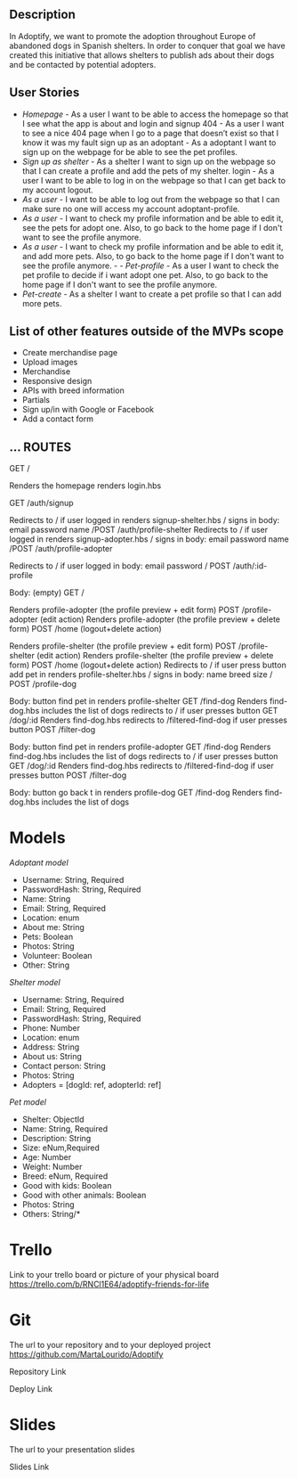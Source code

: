 ## Description

In Adoptify, we want to promote the adoption throughout Europe of abandoned dogs in Spanish shelters. In order to conquer that goal we have created this initiative that allows shelters to publish ads about their dogs and be contacted by potential adopters.


## User Stories

 - *Homepage* - As a user I want to be able to access the homepage so that I see what the app is about and login and signup 404 - As a user I want to see a nice 404 page when I go to a page that doesn’t exist so that I know it was my fault sign up as an adoptant - As a adoptant I want to sign up on the webpage for be able to see the pet profiles. 
- *Sign up as shelter* - As a shelter I want to sign up on the webpage so that I can create a profile and add the pets of my shelter. login - As a user I want to be able to log in on the webpage so that I can get back to my account logout.
- *As a user* - I want to be able to log out from the webpage so that I can make sure no one will access my account adoptant-profile.
- *As a user* - I want to check my profile information and be able to edit it, see the pets for adopt one. Also, to go back to the home page if I don't want to see the profile anymore. 
- *As a user* - I want to check my profile information and be able to edit it, and add more pets. Also, to go back to the home page if I don't want to see the profile anymore. - - *Pet-profile* - As a user I want to check the pet profile to decide if i want adopt one pet. Also, to go back to the home page if I don't want to see the profile anymore. 
- *Pet-create* - As a shelter I want to create a pet profile so that I can add more pets.


## List of other features outside of the MVPs scope

- Create merchandise page
- Upload images
- Merchandise
- Responsive design
- APIs with breed information
- Partials
- Sign up/in with Google or Facebook
- Add a contact form


## ... ROUTES

GET /

Renders the homepage renders login.hbs

GET /auth/signup 

Redirects to / if user logged in renders signup-shelter.hbs 
             / signs in body: email password name
             /POST /auth/profile-shelter
Redirects to / if user logged in renders signup-adopter.hbs 
             / signs in body: email password name
             /POST /auth/profile-adopter         

Redirects to / if user logged in body: email password / POST /auth/:id-profile

Body: (empty) GET /

Renders profile-adopter (the profile preview + edit form) POST /profile-adopter (edit action)
Renders profile-adopter (the profile preview + delete form) POST /home (logout+delete action)

Renders profile-shelter (the profile preview + edit form) POST /profile-shelter (edit action)
Renders profile-shelter (the profile preview + delete form) POST /home (logout+delete action)
Redirects to / if user press button add pet in renders profile-shelter.hbs 
             / signs in body: name breed size
             / POST /profile-dog         

Body: button find pet in renders profile-shelter 
GET /find-dog
Renders find-dog.hbs includes the list of dogs redirects to / if user presses button GET /dog/:id
Renders find-dog.hbs redirects to /filtered-find-dog if user presses button POST /filter-dog

Body: button find pet in renders profile-adopter 
GET /find-dog
Renders find-dog.hbs includes the list of dogs redirects to / if user presses button GET /dog/:id
Renders find-dog.hbs redirects to /filtered-find-dog if user presses button POST /filter-dog

Body: button go back t in renders profile-dog GET /find-dog
Renders find-dog.hbs includes the list of dogs 


# Models

 *Adoptant model*
- Username: String, Required
- PasswordHash: String, Required
- Name: String 
- Email: String, Required
- Location: enum 
- About me: String 
- Pets: Boolean 
- Photos: String 
- Volunteer: Boolean 
- Other: String

 *Shelter model*
- Username: String, Required 
- Email: String, Required 
- PasswordHash: String, Required
- Phone: Number
- Location: enum
- Address: String
- About us: String
- Contact person: String
- Photos: String
- Adopters = [dogId: ref, adopterId: ref]


 *Pet model*
- Shelter: ObjectId<Shelter>
- Name: String, Required
- Description: String
- Size: eNum,Required
- Age: Number
- Weight: Number
- Breed: eNum, Required
- Good with kids: Boolean
- Good with other animals: Boolean
- Photos: String
- Others: String/*


# Trello

Link to your trello board or picture of your physical board https://trello.com/b/RNCl1E64/adoptify-friends-for-life


# Git

The url to your repository and to your deployed project https://github.com/MartaLourido/Adoptify

Repository Link

Deploy Link


# Slides

The url to your presentation slides

Slides Link
